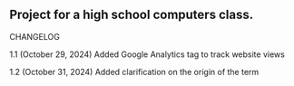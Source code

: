 Project for a high school computers class.
---------------------------------------------

CHANGELOG


  1.1 (October 29, 2024) 
    Added Google Analytics tag to track website views

  1.2 (October 31, 2024)
    Added clarification on the origin of the term
